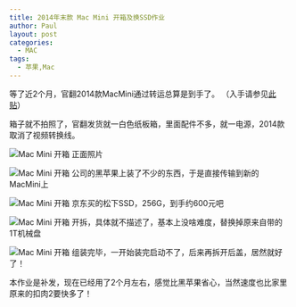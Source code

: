 ```yaml
---
title: 2014年末款 Mac Mini 开箱及换SSD作业
author: Paul
layout: post
categories:
  - MAC	
tags:
  - 苹果,Mac
---  
```


等了近2个月，官翻2014款MacMini通过转运总算是到手了。
（入手请参见[此贴](http://blog.chztv.com/blog/post/refurbished_mac_mini_2014.html)）

箱子就不拍照了，官翻发货就一白色纸板箱，里面配件不多，就一电源，2014款取消了视频转换线。

![Mac Mini 开箱](http://img.hz.mk/2015-0709/macmini01.jpg)
正面照片

![Mac Mini 开箱](http://img.hz.mk/2015-0709/macmini02.jpg)
公司的黑苹果上装了不少的东西，于是直接传输到新的MacMini上

![Mac Mini 开箱](http://img.hz.mk/2015-0709/macmini04.jpg)
京东买的松下SSD，256G，到手约600元吧

![Mac Mini 开箱](http://img.hz.mk/2015-0709/macmini05.jpg)
开拆，具体就不描述了，基本上没啥难度，替换掉原来自带的1T机械盘

![Mac Mini 开箱](http://img.hz.mk/2015-0709/macmini03.jpg)
组装完毕，一开始装完启动不了，后来再拆开后盖，居然就好了！

本作业是补发，现在已经用了2个月左右，感觉比黑苹果省心，当然速度也比家里原来的扣肉2要快多了！

